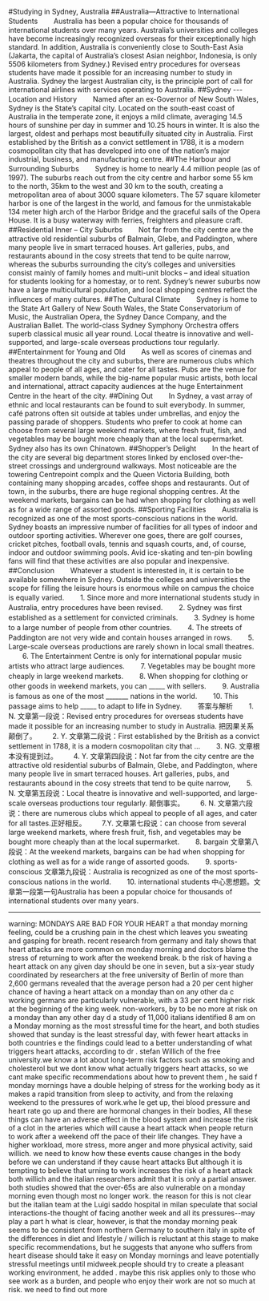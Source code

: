 #Studying in Sydney, Australia
##Australia—Attractive to International Students
　　Australia has been a popular choice for thousands of international students over many years. Australia’s universities and colleges have become increasingly recognized overseas for their exceptionally high standard. In addition, Australia is conveniently close to South-East Asia (Jakarta, the capital of Australia’s closest Asian neighbor, Indonesia, is only 5506 kilometers from Sydney.) Revised entry procedures for overseas students have made it possible for an increasing number to study in Australia. Sydney the largest Australian city, is the principle port of call for international airlines with services operating to Australia.
##Sydney --- Location and History
　　Named after an ex-Governor of New South Wales, Sydney is the State’s capital city. Located on the south-east coast of Australia in the temperate zone, it enjoys a mild climate, averaging 14.5 hours of sunshine per day in summer and 10.25 hours in winter. It is also the largest, oldest and perhaps most beautifully situated city in Australia. First established by the British as a convict settlement in 1788, it is a modern cosmopolitan city that has developed into one of the nation’s major industrial, business, and manufacturing centre.
##The Harbour and Surrounding Suburbs
　　Sydney is home to nearly 4.4 million people (as of 1997). The suburbs reach out from the city centre and harbor some 55 km to the north, 35km to the west and 30 km to the south, creating a metropolitan area of about 3000 square kilometers. The 57 square kilometer harbor is one of the largest in the world, and famous for the unmistakable 134 meter high arch of the Harbor Bridge and the graceful sails of the Opera House. It is a busy waterway with ferries, freighters and pleasure craft.
##Residential Inner – City Suburbs
　　Not far from the city centre are the attractive old residential suburbs of Balmain, Glebe, and Paddington, where many people live in smart terraced houses. Art galleries, pubs, and restaurants abound in the cosy streets that tend to be quite narrow, whereas the suburbs surrounding the city’s colleges and universities consist mainly of family homes and multi-unit blocks – and ideal situation for students looking for a homestay, or to rent. Sydney’s newer suburbs now have a large multicultural population, and local shopping centres reflect the influences of many cultures.
##The Cultural Climate
　　Sydney is home to the State Art Gallery of New South Wales, the State Conservatorium of Music, the Australian Opera, the Sydney Dance Company, and the Australian Ballet. The world-class Sydney Symphony Orchestra offers superb classical music all year round. Local theatre is innovative and well-supported, and large-scale overseas productions tour regularly.
##Entertainment for Young and Old
　　As well as scores of cinemas and theatres throughout the city and suburbs, there are numerous clubs which appeal to people of all ages, and cater for all tastes. Pubs are the venue for smaller modern bands, while the big-name popular music artists, both local and international, attract capacity audiences at the huge Entertainment Centre in the heart of the city.
##Dining Out
　　In Sydney, a vast array of ethnic and local restaurants can be found to suit everybody. In summer, café patrons often sit outside at tables under umbrellas, and enjoy the passing parade of shoppers. Students who prefer to cook at home can choose from several large weekend markets, where fresh fruit, fish, and vegetables may be bought more cheaply than at the local supermarket. Sydney also has its own Chinatown.
##Shopper’s Delight
　　In the heart of the city are several big department stores linked by enclosed over-the-street crossings and underground walkways. Most noticeable are the towering Centrepoint complx and the Queen Victoria Building, both containing many shopping arcades, coffee shops and restaurants. Out of town, in the suburbs, there are huge regional shopping centres. At the weekend markets, bargains can be had when shopping for clothing as well as for a wide range of assorted goods.
##Sporting Facilities
　　Australia is recognized as one of the most sports-conscious nations in the world. Sydney boasts an impressive number of facilities for all types of indoor and outdoor sporting activities. Wherever one goes, there are golf courses, cricket pitches, football ovals, tennis and squash courts, and, of course, indoor and outdoor swimming pools. Avid ice-skating and ten-pin bowling fans will find that these activities are also popular and inexpensive.
##Conclusion
　　Whatever a student is interested in, it is certain to be available somewhere in Sydney. Outside the colleges and universities the scope for filling the leisure hours is enormous while on campus the choice is equally varied.
　　1. Since more and more international students study in Australia, entry procedures have been revised.
　　2. Sydney was first established as a settlement for convicted criminals.
　　3. Sydney is home to a large number of people from other countries.
　　4. The streets of Paddington are not very wide and contain houses arranged in rows.
　　5. Large-scale overseas productions are rarely shown in local small theatres.
　　6. The Entertainment Centre is only for international popular music artists who attract large audiences.
　　7. Vegetables may be bought more cheaply in large weekend markets.
　　8. When shopping for clothing or other goods in weekend markets, you can _____ with sellers.
　　9. Australia is famous as one of the most _______ nations in the world.
　　10. This passage aims to help _____ to adapt to life in Sydney.
　　答案与解析
　　1. N. 文章第一段说：Revised entry procedures for overseas students have made it possible for an increasing number to study in Australia. 把因果关系颠倒了。
　　2. Y. 文章第二段说：First established by the British as a convict settlement in 1788, it is a modern cosmopolitan city that …
　　3. NG. 文章根本没有提到过。
　　4. Y. 文章第四段说：Not far from the city centre are the attractive old residential suburbs of Balmain, Glebe, and Paddington, where many people live in smart terraced houses. Art galleries, pubs, and restaurants abound in the cosy streets that tend to be quite narrow,
　　5. N. 文章第五段说：Local theatre is innovative and well-supported, and large-scale overseas productions tour regularly. 颠倒事实。
　　6. N. 文章第六段说：there are numerous clubs which appeal to people of all ages, and cater for all tastes.正好相反。
　　7.Y. 文章第七段说：can choose from several large weekend markets, where fresh fruit, fish, and vegetables may be bought more cheaply than at the local supermarket.
　　8. bargain 文章第八段说：At the weekend markets, bargains can be had when shopping for clothing as well as for a wide range of assorted goods.
　　9. sports-conscious 文章第九段说：Australia is recognized as one of the most sports-conscious nations in the world.
　　10. international students 中心思想题。文章第一段第一句Australia has been a popular choice for thousands of international students over many years.

----------------------

warning:
MONDAYS ARE BAD
FOR YOUR HEART
a that monday morning feeling, could be a crushing
pain in the chest which leaves you sweating and
gasping for breath. recent research from germany
and italy shows that heart attacks are more common
on monday morning and doctors blame the stress of
returning to work after the weekend break.
b the risk of having a heart attack on any given
day should be one in seven, but a six-year study
coordinated by researchers at the free university of
Berlin of more than 2,600 germans revealed that the
average person had a 20 per cent higher chance of
having a heart attack on a monday than on any other
da
c working germans are particularly vulnerable,
with a 33 per cent higher risk at the beginning of the
king week. non-workers, by
to be no more at risk on a monday than any other
day
d a study of 11,000 italians identified 8 am on a
Monday morning as the most stressful time for the
heart, and both studies showed that sunday is the
least stressful day, with fewer heart attacks in both
countries
e the findings could lead to a better understanding
of what triggers heart attacks, according to dr . stefan
Willich of the free university.we know a lot about
long-term risk factors such as smoking and cholesterol
but we dont know what actually triggers heart
attacks, so we cant make specific recommendations
about how to prevent them , he said
f monday mornings have a double helping of stress
for the working body as it makes a rapid transition
from sleep to activity, and from the relaxing weekend
to the pressures of work.whe
le get up, thei
blood pressure and heart rate go up and there are
hormonal changes in their bodies,
All these things can have an adverse effect in the blood
system and increase the risk of a clot in the arteries
which will cause a heart attack when people return to
work after a weekend off the pace of their life changes.
They have a higher workload, more stress, more anger
and more physical activity, said willich. we need to
know how these events cause changes in the body
before we can understand if they cause heart attacks
But although it is tempting to believe that
urning to work increases the risk of a heart attack
both willich and the italian researchers admit that
it is only a partial answer. both studies showed
that the over-65s are also vulnerable on a monday
morning even though most no longer work. the
reason for this is not clear but the italian team at the
Luigi saddo hospital in milan speculate that social
interactions-the thought of facing another week
and all its pressures--may play a part
h what is clear, however, is that the monday
morning peak seems to be consistent from northern
Germany to southern italy in spite of the differences
in diet and lifestyle
/ willich is reluctant at this stage to make specific
recommendations, but he suggests that anyone who
suffers from heart disease should take it easy on
Monday mornings and leave potentially stressful
meetings until midweek.people should try to create
a pleasant working environment, he added . maybe
this risk applies only to those who see work as a
burden, and people who enjoy their work are not so
much at risk. we need to find out more
